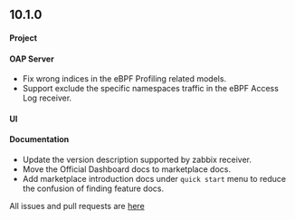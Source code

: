 ## 10.1.0

#### Project


#### OAP Server

* Fix wrong indices in the eBPF Profiling related models.
* Support exclude the specific namespaces traffic in the eBPF Access Log receiver.

#### UI


#### Documentation

* Update the version description supported by zabbix receiver.
* Move the Official Dashboard docs to marketplace docs. 
* Add marketplace introduction docs under `quick start` menu to reduce the confusion of finding feature docs.

All issues and pull requests are [here](https://github.com/apache/skywalking/milestone/205?closed=1)
